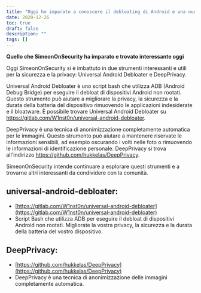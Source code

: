 ```yaml
---
title: "Oggi ho imparato a conoscere il debloating di Android e una nuova tecnica per la privacy"
date: 2020-12-26
toc: true
draft: false
description: ""
tags: []
---
```


**Quello che SimeonOnSecurity ha imparato e trovato interessante oggi**

Oggi SimeonOnSecurity si è imbattuto in due strumenti interessanti e utili per la sicurezza e la privacy: Universal Android Debloater e DeepPrivacy.

Universal Android Debloater è uno script bash che utilizza ADB (Android Debug Bridge) per eseguire il debloat di dispositivi Android non rootati. Questo strumento può aiutare a migliorare la privacy, la sicurezza e la durata della batteria del dispositivo rimuovendo le applicazioni indesiderate e il bloatware. È possibile trovare Universal Android Debloater su https://gitlab.com/W1nst0n/universal-android-debloater.

DeepPrivacy è una tecnica di anonimizzazione completamente automatica per le immagini. Questo strumento può aiutare a mantenere riservate le informazioni sensibili, ad esempio oscurando i volti nelle foto o rimuovendo le informazioni di identificazione personale. DeepPrivacy si trova all'indirizzo https://github.com/hukkelas/DeepPrivacy.

SimeonOnSecurity intende continuare a esplorare questi strumenti e a trovarne altri interessanti da condividere con la comunità.

## universal-android-debloater:
- [https://gitlab.com/W1nst0n/universal-android-debloater](https://gitlab.com/W1nst0n/universal-android-debloater)
- Script Bash che utilizza ADB per eseguire il debloat di dispositivi Android non rootati. Migliorate la vostra privacy, la sicurezza e la durata della batteria del vostro dispositivo.

## DeepPrivacy:
- [https://github.com/hukkelas/DeepPrivacy](https://github.com/hukkelas/DeepPrivacy)
- DeepPrivacy è una tecnica di anonimizzazione delle immagini completamente automatica.
